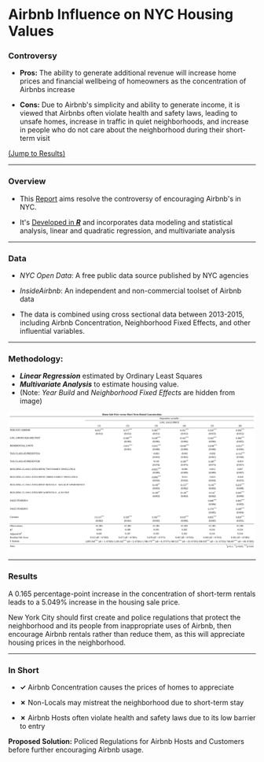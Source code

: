 <a name="TOP"></a>

# Airbnb Influence on NYC Housing Values 

### Controversy
* **Pros:** The ability to generate additional revenue will increase home prices and financial wellbeing of homeowners as the concentration of Airbnbs increase

* **Cons:** Due to Airbnb's simplicity and ability to generate income, it is viewed that Airbnbs often violate health and safety laws, leading to unsafe homes, increase in traffic in quiet neighborhoods, and increase in people who do not care about the neighborhood during their short-term visit

[(Jump to Results)](#Results) 
___

### Overview
* This [Report](https://github.com/eng-jonathan/Airbnb_on_HousingValue/blob/main/Report/Airbnb_on_HousingValue.pdf) aims resolve the controversy of encouraging Airbnb's in NYC.

* It's [Developed in ***R***](https://github.com/eng-jonathan/Airbnb_on_HousingValue/blob/main/Report/Airbnb_on_HousingValue.Rmd) and incorporates data modeling and statistical analysis, linear and quadratic regression, and multivariate analysis
___
### Data
* *NYC Open Data*: A free public data source published by NYC agencies

* *InsideAirbnb*: An independent and non-commercial toolset of Airbnb data

* The data is combined using cross sectional data between 2013-2015, including Airbnb Concentration, Neighborhood Fixed Effects, and other influential variables. 
___
### Methodology:
* ***Linear Regression*** estimated by Ordinary Least Squares
* ***Multivariate Analysis*** to estimate housing value. 
* (Note: *Year Build* and *Neighborhood Fixed Effects* are hidden from image)

<img src = "Images/MultiRegression%20output.jpg" width = "1050">

<a name="Results"></a>
___
### Results
A 0.165 percentage-point increase in the concentration of short-term rentals leads to a 5.049% increase in the housing sale price. 

New York City should first create and police regulations that protect the neighborhood and its people from inappropriate uses of Airbnb, then encourage Airbnb rentals rather than reduce them, as this will appreciate housing prices in the neighborhood.
___
### In Short
* **✓** Airbnb Concentration causes the prices of homes to appreciate 

* **✗** Non-Locals may mistreat the neighborhood due to short-term stay 

* **✗** Airbnb Hosts often violate health and safety laws due to its low barrier to entry

**Proposed Solution:** Policed Regulations for Airbnb Hosts and Customers before further encouraging Airbnb usage.

